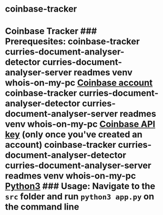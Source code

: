 # coinbase-tracker
# Coinbase Tracker ### Prerequesites: coinbase-tracker curries-document-analyser-detector curries-document-analyser-server readmes venv whois-on-my-pc [Coinbase account](https://www.coinbase.com/signup) coinbase-tracker curries-document-analyser-detector curries-document-analyser-server readmes venv whois-on-my-pc [Coinbase API key](https://www.coinbase.com/settings/api) (only once you've created an account) coinbase-tracker curries-document-analyser-detector curries-document-analyser-server readmes venv whois-on-my-pc [Python3](https://www.python.org/downloads) ### Usage: Navigate to the `src` folder and run `python3 app.py` on the command line
